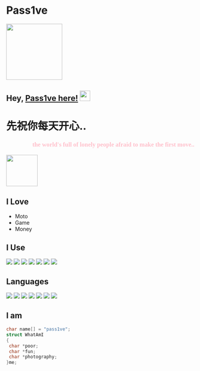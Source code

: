 # Pass1ve
<img src="https://www.freeimg.cn/i/2024/01/23/65af7a130a954.jpg" width="150" height="150">


## Hey, [Pass1ve here!](https://space.bilibili.com/30767477)  <img src="https://media.giphy.com/media/hvRJCLFzcasrR4ia7z/giphy.gif" width="28px" height="28px">

<h1>先祝你每天开心..</h1> 

<span style="color: pink;">
<div style="text-align: right"><h3 style="font-family: 华文隶书;">the world's full of lonely people afraid to make the first move..</h3> </div>
</span>
<img src = 'https://www.freeimg.cn/i/2024/01/25/65b1c847bfcb4.jpg' width="84px" height="84px"/>

<!--[![cnblog](https://img.shields.io/badge/-haanyali-blue?style=flat-square&logo=Linkedin&logoColor=white&link=https://www.linkedin.com/in/haany-ali)](https://www.cnblogs.com/passive/) [![Gmail Badge](https://img.shields.io/badge/-asterp04@gmail.com-c14438?style=flat-square&logo=Gmail&logoColor=white&link=mailto:asterp04@gmail.com)](mailto:asterp04@gmail.com) [![Youtube Channel](https://img.shields.io/badge/-The%20Broke%20Coder-c14438?style=flat-square&logo=Youtube&link=https://www.youtube.com/channel/UCietjxpksncMdOUkycv5nqA)](https://www.youtube.com/channel/UCietjxpksncMdOUkycv5nqA)
<p align="left"> <img src="https://komarev.com/ghpvc/?username=MarikIshtar007" alt="MarikIshtar007" /> </p>-->
<!--[![steam](https://img.shields.io/badge/Steam-000000?style=for-the-badge&logo=steam&logoColor=white)](https://steamcommunity.com/profiles/76561198409632593/)-->


## I Love
* Moto
* Game
* Money

<!--<img src = "https://camo.githubusercontent.com/326bf4b3be140c276753fadb8cf3d3d240bbcc6535e61b32849b0f72f62495fe/68747470733a2f2f36342e6d656469612e74756d626c722e636f6d2f65316631633937313233616532313765623733313530306535303265303038332f74756d626c725f6e39647863696b6d4955317163397a667a6f375f72315f3235302e676966">-->

## I Use
<img src = 'https://img.shields.io/badge/VIM-%2311AB00.svg?&style=for-the-badge&logo=vim&logoColor=white'/> 
<img src = 'https://img.shields.io/badge/Visual_Studio_Code-0078D4?style=for-the-badge&logo=visual%20studio%20code&logoColor=white'/> 
<img src = 'https://img.shields.io/badge/GIT-E44C30?style=for-the-badge&logo=git&logoColor=white'/> 
<img src = 'https://img.shields.io/badge/Android-3DDC84?style=for-the-badge&logo=android&logoColor=white'/> 
<img src = 'https://img.shields.io/badge/Adobe%20Photoshop-31A8FF?style=for-the-badge&logo=Adobe%20Photoshop&logoColor=black'/>  
<img src = 'https://img.shields.io/badge/Adobe%20after%20affects-CF96FD?style=for-the-badge&logo=Adobe%20after%20effects&logoColor=393665'/> 
<img src = 'https://img.shields.io/badge/Adobe%20Premiere%20Pro-9999FF?style=for-the-badge&logo=Adobe%20Premiere%20Pro&logoColor=white'/> 

## Languages
<img src = 'https://img.shields.io/badge/C-00599C?style=for-the-badge&logo=c&logoColor=white'/>
<img src = 'https://img.shields.io/badge/C%2B%2B-00599C?style=for-the-badge&logo=c%2B%2B&logoColor=white'/>
<img src = 'https://img.shields.io/badge/HTML-239120?style=for-the-badge&logo=html5&logoColor=white'/>
<img src = 'https://img.shields.io/badge/Unity-100000?style=for-the-badge&logo=unity&logoColor=white'/> 
<img src=  'https://img.shields.io/badge/PHP-777BB4?style=for-the-badge&logo=php&logoColor=white'/> 
<img src = 'https://img.shields.io/badge/MySQL-00000F?style=for-the-badge&logo=mysql&logoColor=white'/> 
<img src = 'https://img.shields.io/badge/SQLite-07405E?style=for-the-badge&logo=sqlite&logoColor=white'/> 
 

 ## I am
 ```C
char name[] = "pass1ve";
struct WhatAmI
{
  char *poor;
  char *fun;
  char *photography;
}me;
	
 ```
 

 
 

